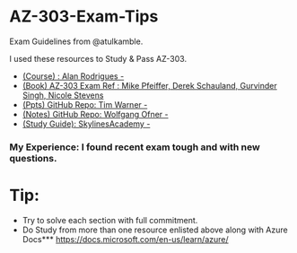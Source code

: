 # AZ-303-Exam-Tips

Exam Guidelines from @atulkamble.

I used these resources to Study & Pass AZ-303.

- [(Course) : Alan Rodrigues - ](https://www.udemy.com/share/101sp42@FEdgfWFbTlwPdkBKCnJnfj4=/)
- [(Book) AZ-303 Exam Ref : Mike Pfeiffer, Derek Schauland, Gurvinder Singh, Nicole Stevens ](https://www.amazon.in/AZ-303-Microsoft-Azure-Architect-Technologies/dp/0136805094)
- [(Ppts) GitHub Repo: Tim Warner - ](https://github.com/timothywarner/az303)
- [(Notes) GitHub Repo: Wolfgang Ofner - ](https://github.com/WolfgangOfner/Azure-Solutions-Architect-Expert-notes)
- [(Study Guide): SkylinesAcademy - ](https://www.skylinesacademy.com/az303-azure-expert-ultimate-study-guide)

### My Experience: I found recent exam tough and with new questions.

# Tip: 
- Try to solve each section with full commitment.
- Do Study from more than one resource enlisted above along with Azure Docs*** https://docs.microsoft.com/en-us/learn/azure/

<p align="center"><a href="https://github.com/AZ-303-Exam-Tips">
  <img align="center" src="https://github.com/atulkamble/AZ-303-Exam-Tips/blob/main/EXAM-Expert-AZ-303-600x600.png" alt="" />
</a></p> 
